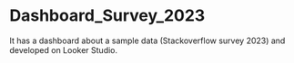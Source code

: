 # Dashboard_Survey_2023
It has a dashboard about a sample data (Stackoverflow survey 2023) and developed on Looker Studio.
